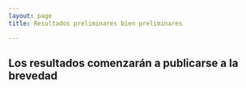```yaml
---
layout: page
title: Resultados preliminares bien preliminares

---
```


## Los resultados comenzarán a publicarse a la brevedad
